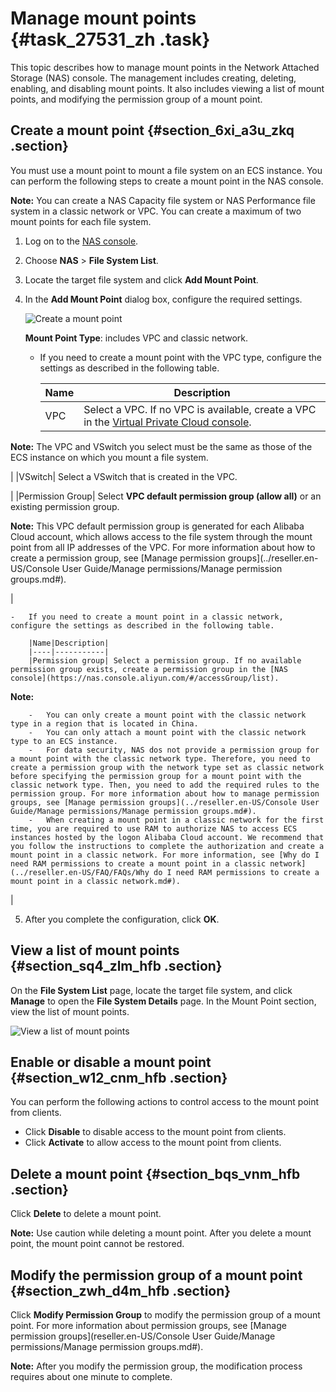 # Manage mount points {#task_27531_zh .task}

This topic describes how to manage mount points in the Network Attached Storage \(NAS\) console. The management includes creating, deleting, enabling, and disabling mount points. It also includes viewing a list of mount points, and modifying the permission group of a mount point.

## Create a mount point {#section_6xi_a3u_zkq .section}

You must use a mount point to mount a file system on an ECS instance. You can perform the following steps to create a mount point in the NAS console.

**Note:** You can create a NAS Capacity file system or NAS Performance file system in a classic network or VPC. You can create a maximum of two mount points for each file system.

1.  Log on to the [NAS console](partners-intl.console.aliyun.com/#/nas).
2.  Choose **NAS** \> **File System List**.
3.  Locate the target file system and click **Add Mount Point**.
4.  In the **Add Mount Point** dialog box, configure the required settings.

    ![Create a mount point](http://static-aliyun-doc.oss-cn-hangzhou.aliyuncs.com/assets/img/18694/156410769050629_en-US.png)

    **Mount Point Type**: includes VPC and classic network.

    -   If you need to create a mount point with the VPC type, configure the settings as described in the following table.

        |Name|Description|
        |----|-----------|
        |VPC| Select a VPC. If no VPC is available, create a VPC in the [Virtual Private Cloud console](https://vpc.console.aliyun.com/).

**Note:** The VPC and VSwitch you select must be the same as those of the ECS instance on which you mount a file system.

 |
        |VSwitch| Select a VSwitch that is created in the VPC.

 |
        |Permission Group| Select **VPC default permission group \(allow all\)** or an existing permission group.

**Note:** This VPC default permission group is generated for each Alibaba Cloud account, which allows access to the file system through the mount point from all IP addresses of the VPC. For more information about how to create a permission group, see [Manage permission groups](../reseller.en-US/Console User Guide/Manage permissions/Manage permission groups.md#).

 |

    -   If you need to create a mount point in a classic network, configure the settings as described in the following table.

        |Name|Description|
        |----|-----------|
        |Permission group| Select a permission group. If no available permission group exists, create a permission group in the [NAS console](https://nas.console.aliyun.com/#/accessGroup/list).

**Note:** 

        -   You can only create a mount point with the classic network type in a region that is located in China.
        -   You can only attach a mount point with the classic network type to an ECS instance.
        -   For data security, NAS dos not provide a permission group for a mount point with the classic network type. Therefore, you need to create a permission group with the network type set as classic network before specifying the permission group for a mount point with the classic network type. Then, you need to add the required rules to the permission group. For more information about how to manage permission groups, see [Manage permission groups](../reseller.en-US/Console User Guide/Manage permissions/Manage permission groups.md#).
        -   When creating a mount point in a classic network for the first time, you are required to use RAM to authorize NAS to access ECS instances hosted by the logon Alibaba Cloud account. We recommend that you follow the instructions to complete the authorization and create a mount point in a classic network. For more information, see [Why do I need RAM permissions to create a mount point in a classic network](../reseller.en-US/FAQ/FAQs/Why do I need RAM permissions to create a mount point in a classic network.md#).
 |

5.  After you complete the configuration, click **OK**.

## View a list of mount points {#section_sq4_zlm_hfb .section}

On the **File System List** page, locate the target file system, and click **Manage** to open the **File System Details** page. In the Mount Point section, view the list of mount points.

![View a list of mount points](http://static-aliyun-doc.oss-cn-hangzhou.aliyuncs.com/assets/img/18694/156410769032271_en-US.png)

## Enable or disable a mount point {#section_w12_cnm_hfb .section}

You can perform the following actions to control access to the mount point from clients.

-   Click **Disable** to disable access to the mount point from clients.
-   Click **Activate** to allow access to the mount point from clients.

## Delete a mount point {#section_bqs_vnm_hfb .section}

Click **Delete** to delete a mount point.

**Note:** Use caution while deleting a mount point. After you delete a mount point, the mount point cannot be restored.

## Modify the permission group of a mount point {#section_zwh_d4m_hfb .section}

Click **Modify Permission Group** to modify the permission group of a mount point. For more information about permission groups, see [Manage permission groups](reseller.en-US/Console User Guide/Manage permissions/Manage permission groups.md#).

**Note:** After you modify the permission group, the modification process requires about one minute to complete.

